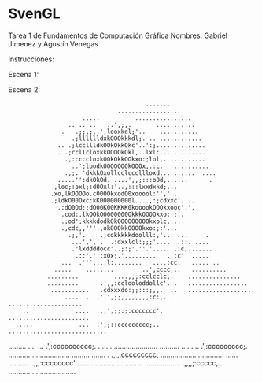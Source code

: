 # SvenGL
                                                                                
                                                                                
Tarea 1 de Fundamentos de Computación Gráfica
Nombres: Gabriel Jimenez y Agustín Venegas

Instrucciones:

Escena 1:

Escena 2:

                                                                                
                                           ........                             
                                   ..................                           
                         .....          ................                        
                     .. .. ..   ..',;,.       ...........                       
                   .   .;;,;,.',looxkdl;'..    ...........                      
                      .;lllllldxkOOOkkkdl;. .. ............                     
                  .. .;lccllldkOOkOkkOkc'..':;..............                    
                  . .;ccllcloxkkOOOOkOkl,..lxl:.............                    
                    .,:ccccloxkOOkOkkOOkxo:;lol,. ..........                    
                      ..';loodkOOOOOOOkOOOx,.:c.   ..........                   
                    .,;. 'dkkkOxollcclcccllloxd:.........  ....                 
                  .....'':dkOkOd. ....',,;:::oOd,......      .                  
                 ,loc;:oxl;:dOOxl:'..,:::lxxdxkd;...                            
                .xo,lkOOOOo.c000OkxodO0xooool:'','..                            
                .;ldkO00Oxc:kK000000000l....,:;cdxxc'....                       
                  .:dO0Od;;dO00K00KKKK0kooookOOOkxooc'.',                       
                   .cod:,lkOOkO0000000OkkkOOOOkxo:;;..                          
                   .;od';kkkkdodkOkOOOOOOOOOkxolc,...                           
                   .,cdc,,'''.,okOOOkkOOOOkxo:;:'...                            
                     .;,'.    .;cokkkkkdoolll:,'..  ...     .                   
                      ...',','.  .:dxxlcl:;;;'....  .::. ....                   
                      .'lxddddocc'..;:;'.''.'....  .:c,.......                  
                       .::'.'':xOx;.'.........   .,:c'  .....                   
                   ...  .''',,,:l:........   ...,:cc,   ..... ..                
                 .....    ........        ..';cccc;..   ..........              
               .........          ....,;;:cclcclc;.    ...............          
               .........      .',,:cclooloddollc'. .   .................        
                ...........   .cdxxxdo:;;:::;,,.  ..   ...................      
                    ....  .  .'.',;;,,,,,,,,:c:,. .    .....................    
        ..             ....  .,,',;;:;:ccccccc'.       .......................  
      .....             ...  .',;::ccccccccc;..     ............................
   .........  ....      ...  .',:cccccccccc;.     ..............................
  .......... ......     ..   .',:ccccccccc;.     ...............................
  ......... .......      .  .,,,:ccccccccc,     ................................
  ...... ..........        ..,,,:cccccccc'     .................................
  ..................       .,,,,;:ccccc,..    ..................................

